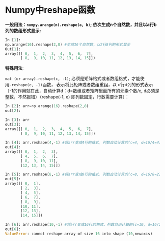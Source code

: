# Numpy中reshape函数

**一般用法：`numpy.arange(n).reshape(a, b)`; 依次生成n个自然数，并且以a行b列的数组形式显示:**

```python
In [1]: 
np.arange(16).reshape(2,8) #生成16个自然数，以2行8列的形式显示
Out[1]: 
array([[ 0,  1,  2,  3,  4,  5,  6,  7],
       [ 8,  9, 10, 11, 12, 13, 14, 15]])

```

**特殊用法**:

`mat (or array).reshape(c, -1)`; 必须是矩阵格式或者数组格式，才能使用` .reshape(c, -1) `函数， 表示将此矩阵或者数组重组，以 c行d列的形式表示（-1的作用就在此，自动计算d：d=数组或者矩阵里面所有的元素个数/c, d必须是整数，不然报错）（reshape(-1, e) 即列数固定，行数需要计算）：

```python
In [2]: arr=np.arange(16).reshape(2,8)
out[2]:
 
In [3]: arr
out[3]:
array([[ 0,  1,  2,  3,  4,  5,  6,  7], 
       [ 8,  9, 10, 11, 12, 13, 14, 15]])
 
In [4]: arr.reshape(4,-1) #将arr变成4行的格式，列数自动计算的(c=4, d=16/4=4)
out[4]:
array([[ 0,  1,  2,  3],
       [ 4,  5,  6,  7],
       [ 8,  9, 10, 11],
       [12, 13, 14, 15]])
 
In [5]: arr.reshape(8,-1) #将arr变成8行的格式，列数自动计算的(c=8, d=16/8=2)
out[5]:
array([[ 0,  1],
       [ 2,  3],
       [ 4,  5],
       [ 6,  7],
       [ 8,  9],
       [10, 11],
       [12, 13],
       [14, 15]])
 
In [6]: arr.reshape(10,-1) #将arr变成10行的格式，列数自动计算的(c=10, d=16/10=1.6 != Int)
out[6]:
ValueError: cannot reshape array of size 16 into shape (10,newaxis)

```

